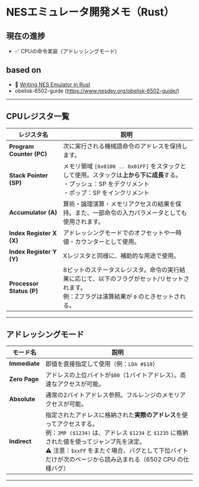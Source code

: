# NESエミュレータ開発メモ（Rust）

## 現在の進捗
- ✅ CPUの命令実装（アドレッシングモード）

## based on
- 📘 [Writing NES Emulator in Rust](https://bugzmanov.github.io/nes_ebook/)
- obelisk-6502-guide (https://www.nesdev.org/obelisk-6502-guide/)

---

## CPUレジスタ一覧

| レジスタ名 | 説明 |
|------------|------|
| **Program Counter (PC)** | 次に実行される機械語命令のアドレスを保持します。 |
| **Stack Pointer (SP)** | メモリ領域 `[0x0100 .. 0x01FF]` をスタックとして使用。スタックは**上から下に成長**する。<br>・プッシュ：SP をデクリメント<br>・ポップ：SP をインクリメント |
| **Accumulator (A)** | 算術・論理演算・メモリアクセスの結果を保持。また、一部命令の入力パラメータとしても使用されます。 |
| **Index Register X (X)** | アドレッシングモードでのオフセットや一時値・カウンターとして使用。 |
| **Index Register Y (Y)** | Xレジスタと同様に、補助的な用途で使用。 |
| **Processor Status (P)** | 8ビットのステータスレジスタ。命令の実行結果に応じて、以下のフラグがセット/リセットされます。<br>例：Zフラグは演算結果が `0` のときセットされる。 |

---

## アドレッシングモード

| モード名 | 説明 |
|----------|------|
| **Immediate** | 即値を直接指定して使用（例：`LDA #$10`） |
| **Zero Page** | アドレスの上位バイトが`$00`（1バイトアドレス）。高速なアクセスが可能。 |
| **Absolute** | 通常の2バイトアドレス参照。フルレンジのメモリアクセスが可能。 |
| **Indirect** | 指定されたアドレスに格納された**実際のアドレス**を使ってアクセスする。<br>例：`JMP ($1234)` は、アドレス `$1234` と `$1235` に格納された値を使ってジャンプ先を決定。<br>⚠ 注意：`$xxFF` をまたぐ場合、バグとして下位バイトだけが次のページから読み込まれる（6502 CPU の仕様バグ） |


---
